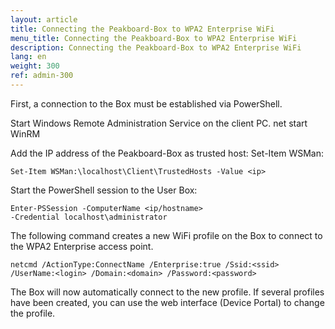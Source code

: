 ```yaml
---
layout: article
title: Connecting the Peakboard-Box to WPA2 Enterprise WiFi
menu_title: Connecting the Peakboard-Box to WPA2 Enterprise WiFi
description: Connecting the Peakboard-Box to WPA2 Enterprise WiFi
lang: en
weight: 300
ref: admin-300
---
```


First, a connection to the Box must be established via PowerShell.

Start Windows Remote Administration Service on the client PC.
net start WinRM

Add the IP address of the Peakboard-Box as trusted host:
Set-Item WSMan:

```
Set-Item WSMan:\localhost\Client\TrustedHosts -Value <ip>
```

Start the PowerShell session to the User Box:

```
Enter-PSSession -ComputerName <ip/hostname> 
-Credential localhost\administrator
```

The following command creates a new WiFi profile on the Box to connect to the WPA2 Enterprise access point.

```
netcmd /ActionType:ConnectName /Enterprise:true /Ssid:<ssid> 
/UserName:<login> /Domain:<domain> /Password:<password>
```

The Box will now automatically connect to the new profile. If several profiles have been created, you can use the web interface (Device Portal) to change the profile.
